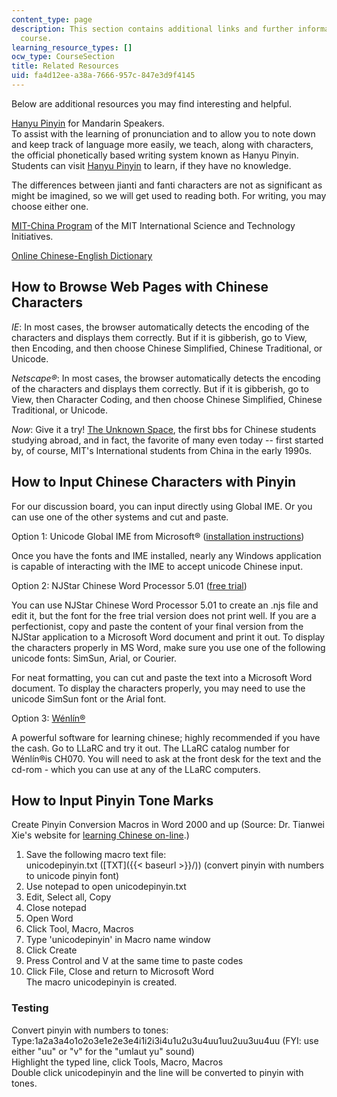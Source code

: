 ```yaml
---
content_type: page
description: This section contains additional links and further information for the
  course.
learning_resource_types: []
ocw_type: CourseSection
title: Related Resources
uid: fa4d12ee-a38a-7666-957c-847e3d9f4145
---
```


Below are additional resources you may find interesting and helpful.

[Hanyu Pinyin](http://web.mit.edu/jinzhang/www/pinyin/) for Mandarin Speakers.  
To assist with the learning of pronunciation and to allow you to note down and keep track of language more easily, we teach, along with characters, the official phonetically based writing system known as Hanyu Pinyin. Students can visit [Hanyu Pinyin](http://web.mit.edu/~jinzhang/www/pinyin) to learn, if they have no knowledge.

The differences between jianti and fanti characters are not as significant as might be imagined, so we will get used to reading both. For writing, you may choose either one.

[MIT-China Program](https://misti.mit.edu/mit-china) of the MIT International Science and Technology Initiatives.

[Online Chinese-English Dictionary](http://www.zhongwen.com/)

How to Browse Web Pages with Chinese Characters
-----------------------------------------------

_IE_: In most cases, the browser automatically detects the encoding of the characters and displays them correctly. But if it is gibberish, go to View, then Encoding, and then choose Chinese Simplified, Chinese Traditional, or Unicode.

_Netscape®_: In most cases, the browser automatically detects the encoding of the characters and displays them correctly. But if it is gibberish, go to View, then Character Coding, and then choose Chinese Simplified, Chinese Traditional, or Unicode.

_Now_: Give it a try! [The Unknown Space](http://www.mitbbs.com/), the first bbs for Chinese students studying abroad, and in fact, the favorite of many even today -- first started by, of course, MIT's International students from China in the early 1990s.

How to Input Chinese Characters with Pinyin
-------------------------------------------

For our discussion board, you can input directly using Global IME. Or you can use one of the other systems and cut and paste.

Option 1: Unicode Global IME from Microsoft® ([installation instructions](https://msdn.microsoft.com/en-us/library/windows/desktop/ee418266(v=vs.85).aspx))

Once you have the fonts and IME installed, nearly any Windows application is capable of interacting with the IME to accept unicode Chinese input.

Option 2: NJStar Chinese Word Processor 5.01 ([free trial](http://www.njstar.com/))

You can use NJStar Chinese Word Processor 5.01 to create an .njs file and edit it, but the font for the free trial version does not print well. If you are a perfectionist, copy and paste the content of your final version from the NJStar application to a Microsoft Word document and print it out. To display the characters properly in MS Word, make sure you use one of the following unicode fonts: SimSun, Arial, or Courier.

For neat formatting, you can cut and paste the text into a Microsoft Word document. To display the characters properly, you may need to use the unicode SimSun font or the Arial font.

Option 3: [Wénlín®](http://www.wenlin.com/)

A powerful software for learning chinese; highly recommended if you have the cash. Go to LLaRC and try it out. The LLaRC catalog number for Wénlín®is CH070. You will need to ask at the front desk for the text and the cd-rom - which you can use at any of the LLaRC computers.

How to Input Pinyin Tone Marks
------------------------------

Create Pinyin Conversion Macros in Word 2000 and up (Source: Dr. Tianwei Xie's website for [learning Chinese on-line](http://www.csulb.edu/~txie/PINYIN/pinyin.htm).)

1.  Save the following macro text file:  
    unicodepinyin.txt ([TXT]({{< baseurl >}}/)) (convert pinyin with numbers to unicode pinyin font)
2.  Use notepad to open unicodepinyin.txt
3.  Edit, Select all, Copy
4.  Close notepad
5.  Open Word
6.  Click Tool, Macro, Macros
7.  Type 'unicodepinyin' in Macro name window
8.  Click Create
9.  Press Control and V at the same time to paste codes
10.  Click File, Close and return to Microsoft Word  
    The macro unicodepinyin is created.

### Testing

Convert pinyin with numbers to tones:  
Type:1a2a3a4o1o2o3e1e2e3e4i1i2i3i4u1u2u3u4uu1uu2uu3uu4uu (FYI: use either "uu" or "v" for the "umlaut yu" sound)  
Highlight the typed line, click Tools, Macro, Macros  
Double click unicodepinyin and the line will be converted to pinyin with tones.